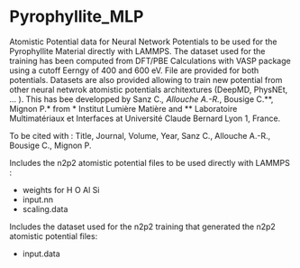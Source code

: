 # Pyrophyllite_MLP

Atomistic Potential data for Neural Network Potentials to be used for the Pyrophyllite Material
directly with LAMMPS. The dataset used for the training has been computed from DFT/PBE Calculations
with VASP package using a cutoff Eerngy of 400 and 600 eV. File are provided for both potentials. 
Datasets are also provided allowing to train new potential from other neural netwrok atomistic 
potentials architextures (DeepMD, PhysNEt, ... ). This has bee developped by Sanz C.*, 
Allouche A.-R.*, Bousige C.**, Mignon P.* from *  Institut Lumière Matière and ** Laboratoire 
Multimatériaux et Interfaces at Université Claude Bernard Lyon 1, France. 

To be cited with : 
Title, Journal, Volume, Year, Sanz C., Allouche A.-R., Bousige C., Mignon P.

Includes the n2p2 atomistic potential files to be used directly with LAMMPS : 
- weights for H O Al Si
- input.nn
- scaling.data

Includes the dataset used for the n2p2 training that generated the n2p2 atomistic potential files:
- input.data

